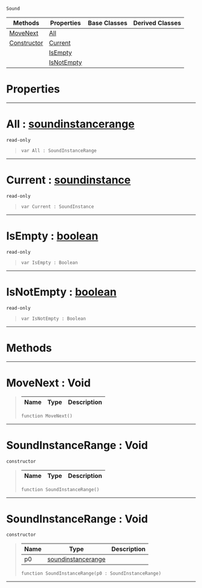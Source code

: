  `Sound`

|Methods|Properties|Base Classes|Derived Classes|
|---|---|---|---|
|[ MoveNext](https://github.com/dragonCASTjosh/PlasmaDocs/blob/master/code_reference/class_reference/soundinstancerange.markdown#movenext-void)|[ All](https://github.com/dragonCASTjosh/PlasmaDocs/blob/master/code_reference/class_reference/soundinstancerange.markdown#all-plasma-engine-document)| | |
|[ Constructor](https://github.com/dragonCASTjosh/PlasmaDocs/blob/master/code_reference/class_reference/soundinstancerange.markdown#soundinstancerange-void)|[ Current](https://github.com/dragonCASTjosh/PlasmaDocs/blob/master/code_reference/class_reference/soundinstancerange.markdown#current-plasma-engine-docu)| | |
| |[ IsEmpty](https://github.com/dragonCASTjosh/PlasmaDocs/blob/master/code_reference/class_reference/soundinstancerange.markdown#isempty-plasma-engine-docu)| | |
| |[ IsNotEmpty](https://github.com/dragonCASTjosh/PlasmaDocs/blob/master/code_reference/class_reference/soundinstancerange.markdown#isnotempty-plasma-engine-d)| | |


 #  Properties


---  
 #  All : [soundinstancerange](https://github.com/dragonCASTjosh/PlasmaDocs/blob/master/code_reference/class_reference/soundinstancerange.markdown)

 `read-only`

> 
> ``` lang=cpp, name=Lightning
> var All : SoundInstanceRange


---  
 #  Current : [soundinstance](https://github.com/dragonCASTjosh/PlasmaDocs/blob/master/code_reference/class_reference/soundinstance.markdown)

 `read-only`

> 
> ``` lang=cpp, name=Lightning
> var Current : SoundInstance


---  
 #  IsEmpty : [boolean](https://github.com/dragonCASTjosh/PlasmaDocs/blob/master/code_reference/lightning_base_types/boolean.markdown)

 `read-only`

> 
> ``` lang=cpp, name=Lightning
> var IsEmpty : Boolean


---  
 #  IsNotEmpty : [boolean](https://github.com/dragonCASTjosh/PlasmaDocs/blob/master/code_reference/lightning_base_types/boolean.markdown)

 `read-only`

> 
> ``` lang=cpp, name=Lightning
> var IsNotEmpty : Boolean


---  
 #  Methods


---  
 #  MoveNext : Void

> 
> |Name|Type|Description|
> |---|---|---|
> ``` lang=cpp, name=Lightning
> function MoveNext()
> ``` 


---  
 #  SoundInstanceRange : Void

 `constructor`

> 
> |Name|Type|Description|
> |---|---|---|
> ``` lang=cpp, name=Lightning
> function SoundInstanceRange()
> ``` 


---  
 #  SoundInstanceRange : Void

 `constructor`

> 
> |Name|Type|Description|
> |---|---|---|
> |p0|[soundinstancerange](https://github.com/dragonCASTjosh/PlasmaDocs/blob/master/code_reference/class_reference/soundinstancerange.markdown)| |
> ``` lang=cpp, name=Lightning
> function SoundInstanceRange(p0 : SoundInstanceRange)
> ``` 


---  
 

 